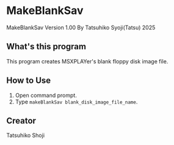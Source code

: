 # MakeBlankSav

MakeBlankSav Version 1.00 By Tatsuhiko Syoji(Tatsu) 2025

## What's this program

This program creates MSXPLAYer's blank floppy disk image file.

## How to Use

1. Open command prompt.
2. Type `makeBlankSav blank_disk_image_file_name`.

## Creator

Tatsuhiko Shoji
